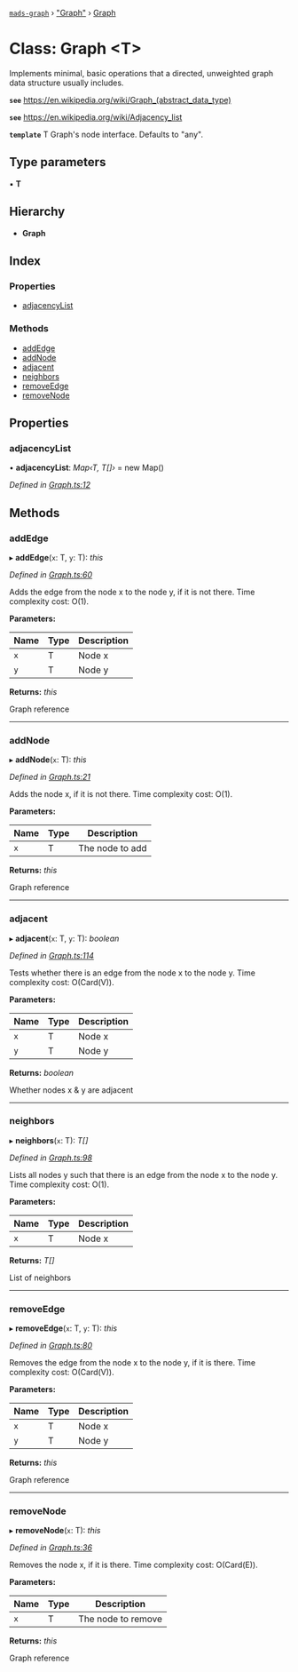 [`mads-graph`](../README.md) › ["Graph"](../modules/_graph_.md) › [Graph](_graph_.graph.md)

# Class: Graph <**T**>

Implements minimal, basic operations that a directed, unweighted graph data
structure usually includes.

**`see`** https://en.wikipedia.org/wiki/Graph_(abstract_data_type)

**`see`** https://en.wikipedia.org/wiki/Adjacency_list

**`template`** T Graph's node interface. Defaults to "any".

## Type parameters

▪ **T**

## Hierarchy

* **Graph**

## Index

### Properties

* [adjacencyList](_graph_.graph.md#adjacencylist)

### Methods

* [addEdge](_graph_.graph.md#addedge)
* [addNode](_graph_.graph.md#addnode)
* [adjacent](_graph_.graph.md#adjacent)
* [neighbors](_graph_.graph.md#neighbors)
* [removeEdge](_graph_.graph.md#removeedge)
* [removeNode](_graph_.graph.md#removenode)

## Properties

###  adjacencyList

• **adjacencyList**: *Map‹T, T[]›* = new Map()

*Defined in [Graph.ts:12](https://github.com/Bartozzz/mads/blob/38b6193/packages/mads-graph/src/Graph.ts#L12)*

## Methods

###  addEdge

▸ **addEdge**(`x`: T, `y`: T): *this*

*Defined in [Graph.ts:60](https://github.com/Bartozzz/mads/blob/38b6193/packages/mads-graph/src/Graph.ts#L60)*

Adds the edge from the node x to the node y, if it is not there.
Time complexity cost: O(1).

**Parameters:**

Name | Type | Description |
------ | ------ | ------ |
`x` | T | Node x |
`y` | T | Node y |

**Returns:** *this*

Graph reference

___

###  addNode

▸ **addNode**(`x`: T): *this*

*Defined in [Graph.ts:21](https://github.com/Bartozzz/mads/blob/38b6193/packages/mads-graph/src/Graph.ts#L21)*

Adds the node x, if it is not there.
Time complexity cost: O(1).

**Parameters:**

Name | Type | Description |
------ | ------ | ------ |
`x` | T | The node to add |

**Returns:** *this*

Graph reference

___

###  adjacent

▸ **adjacent**(`x`: T, `y`: T): *boolean*

*Defined in [Graph.ts:114](https://github.com/Bartozzz/mads/blob/38b6193/packages/mads-graph/src/Graph.ts#L114)*

Tests whether there is an edge from the node x to the node y.
Time complexity cost: O(Card(V)).

**Parameters:**

Name | Type | Description |
------ | ------ | ------ |
`x` | T | Node x |
`y` | T | Node y |

**Returns:** *boolean*

Whether nodes x & y are adjacent

___

###  neighbors

▸ **neighbors**(`x`: T): *T[]*

*Defined in [Graph.ts:98](https://github.com/Bartozzz/mads/blob/38b6193/packages/mads-graph/src/Graph.ts#L98)*

Lists all nodes y such that there is an edge from the node x to the node y.
Time complexity cost: O(1).

**Parameters:**

Name | Type | Description |
------ | ------ | ------ |
`x` | T | Node x |

**Returns:** *T[]*

List of neighbors

___

###  removeEdge

▸ **removeEdge**(`x`: T, `y`: T): *this*

*Defined in [Graph.ts:80](https://github.com/Bartozzz/mads/blob/38b6193/packages/mads-graph/src/Graph.ts#L80)*

Removes the edge from the node x to the node y, if it is there.
Time complexity cost: O(Card(V)).

**Parameters:**

Name | Type | Description |
------ | ------ | ------ |
`x` | T | Node x |
`y` | T | Node y |

**Returns:** *this*

Graph reference

___

###  removeNode

▸ **removeNode**(`x`: T): *this*

*Defined in [Graph.ts:36](https://github.com/Bartozzz/mads/blob/38b6193/packages/mads-graph/src/Graph.ts#L36)*

Removes the node x, if it is there.
Time complexity cost: O(Card(E)).

**Parameters:**

Name | Type | Description |
------ | ------ | ------ |
`x` | T | The node to remove |

**Returns:** *this*

Graph reference
